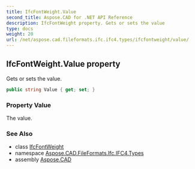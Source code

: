 ```yaml
---
title: IfcFontWeight.Value
second_title: Aspose.CAD for .NET API Reference
description: IfcFontWeight property. Gets or sets the value
type: docs
weight: 20
url: /net/aspose.cad.fileformats.ifc.ifc4.types/ifcfontweight/value/
---
```

## IfcFontWeight.Value property

Gets or sets the value.

```csharp
public string Value { get; set; }
```

### Property Value

The value.

### See Also

* class [IfcFontWeight](../)
* namespace [Aspose.CAD.FileFormats.Ifc.IFC4.Types](../../ifcfontweight/)
* assembly [Aspose.CAD](../../../)


